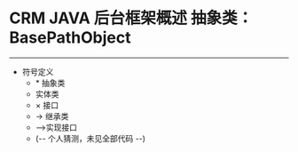 CRM JAVA 后台框架概述 抽象类：BasePathObject
==========
-----------
*	符号定义
	*  \* 抽象类
	*   实体类
	*  × 接口
	* -> 继承类           
	* -->实现接口
	* (-- 个人猜测，未见全部代码 --)
	
